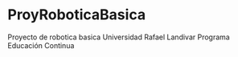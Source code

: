 # ProyRoboticaBasica
Proyecto de robotica basica Universidad Rafael Landivar Programa Educación Continua

